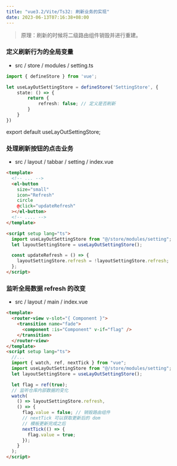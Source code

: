 ```yaml
---
title: "vue3.2/Vite/Ts32: 刷新业务的实现"
date: 2023-06-13T07:16:38+08:00
---
```


> 原理：刷新的时候将二级路由组件销毁并进行重建。

### 定义刷新行为的全局变量

- src / store / modules / setting.ts

```ts
import { defineStore } from 'vue';

let useLayOutSettingStore = defineStore('SettingStore', {
    state: () => {
        return {
            refresh: false; // 定义是否刷新
        }
    }
})
```

export default useLayOutSettingStore;

### 处理刷新按钮的点击业务

- src / layout / tabbar / setting / index.vue

```html
<template>
  <!-- ... -->
  <el-button
    size="small"
    icon="Refresh"
    circle
    @click="updateRefresh"
  ></el-button>
  <!-- .... -->
</template>

<script setup lang="ts">
  import useLayOutSettingStore from "@/store/modules/setting";
  let layoutSettingStore = useLayOutSettingStore();

  const updateRefresh = () => {
    layoutSettingStore.refresh = !layoutSettingStore.refresh;
  };
</script>
```

### 监听全局数据 refresh 的改变

- src / layout / main / index.vue

```html
<template>
  <router-view v-slot="{ Component }">
    <transition name="fade">
      <component :is="Component" v-if="flag" />
    </transition>
  </router-view>
</template>
<script setup lang="ts">
  //...
  import { watch, ref, nextTick } from "vue";
  import useLayOutSettingStore from "@/store/modules/setting";
  let layoutSettingStore = useLayOutSettingStore();

  let flag = ref(true);
  // 监听仓库内部数据的变化
  watch(
    () => layoutSettingStore.refresh,
    () => {
      flag.value = false; // 销毁路由组件
      // nextTick 可以获取更新后的 dom
      // 模板更新完成之后
      nextTick(() => {
        flag.value = true;
      });
    }
  );
</script>
```
